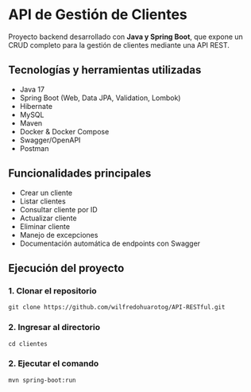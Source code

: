 # API de Gestión de Clientes

Proyecto backend desarrollado con **Java y Spring Boot**, que expone un CRUD completo para la gestión de clientes mediante una API REST.

## Tecnologías y herramientas utilizadas
- Java 17
- Spring Boot (Web, Data JPA, Validation, Lombok)
- Hibernate
- MySQL
- Maven
- Docker & Docker Compose
- Swagger/OpenAPI
- Postman

## Funcionalidades principales
- Crear un cliente  
- Listar clientes  
- Consultar cliente por ID  
- Actualizar cliente  
- Eliminar cliente
- Manejo de excepciones
- Documentación automática de endpoints con Swagger  

## Ejecución del proyecto

### 1. Clonar el repositorio
```
git clone https://github.com/wilfredohuarotog/API-RESTful.git
```

### 2. Ingresar al directorio
```
cd clientes
```
### 2. Ejecutar el comando 
```bash
mvn spring-boot:run
```



